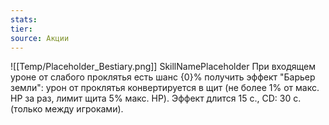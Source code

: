 ```yaml
---
stats: 
tier: 
source: Акции
---
```

![[Temp/Placeholder_Bestiary.png]]
SkillNamePlaceholder
При входящем уроне от слабого проклятья есть шанс {0}% получить эффект "Барьер земли": урон от проклятья конвертируется в щит (не более 1% от макс. HP за раз, лимит щита 5% макс. HP). Эффект длится 15 с., CD: 30 с. (только между игроками).
